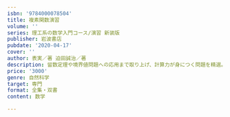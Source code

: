 ```yaml
---
isbn: '9784000078504'
title: 複素関数演習
volume: ''
series: 理工系の数学入門コース/演習 新装版
publisher: 岩波書店
pubdate: '2020-04-17'
cover: ''
author: 表実／著 迫田誠治／著
description: 留数定理や境界値問題への応用まで取り上げ、計算力が身につく問題を精選。全問に詳しい解答をつけた。
price: '3000'
genre: 自然科学
target: 専門
format: 全集・双書
content: 数学

---
```

